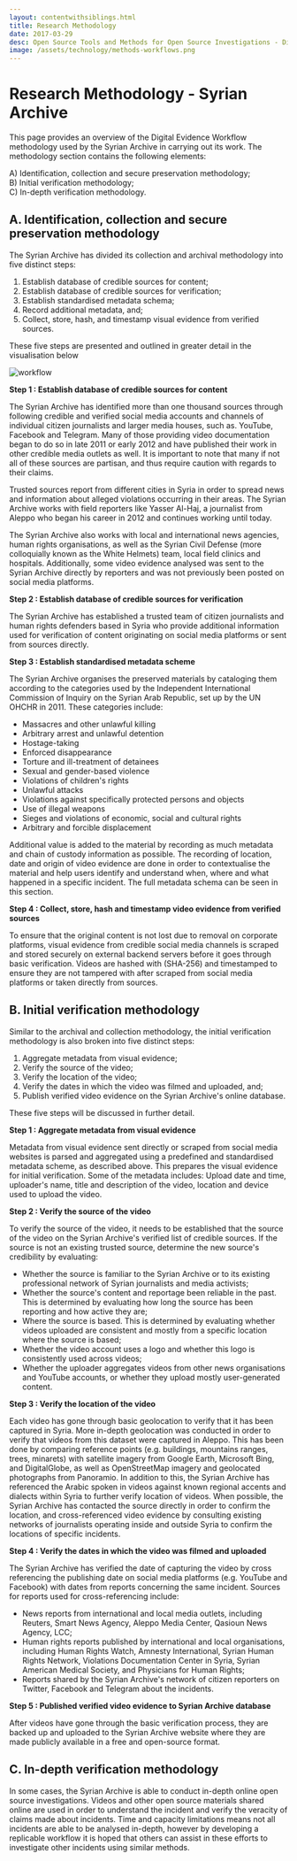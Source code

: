 ```yaml
---
layout: contentwithsiblings.html
title: Research Methodology
date: 2017-03-29
desc: Open Source Tools and Methods for Open Source Investigations - Digital Evidence Workflow
image: /assets/technology/methods-workflows.png
---
```

# Research Methodology - Syrian Archive

This page provides an overview of the Digital Evidence Workflow methodology used by the Syrian Archive in carrying out its work. The methodology section contains the following elements:

A) Identification, collection and secure preservation methodology;  
B) Initial verification methodology;  
C) In-depth verification methodology.

## A. Identification, collection and secure preservation methodology

The Syrian Archive has divided its collection and archival methodology into five distinct steps:

1. Establish database of credible sources for content;  
2. Establish database of credible sources for verification;  
3. Establish standardised metadata schema;  
4. Record additional metadata, and;  
5. Collect, store, hash, and timestamp visual evidence from verified sources.

These five steps are presented and outlined in greater detail in the visualisation below

![workflow][1]

**Step 1 : Establish database of credible sources for content**  

The Syrian Archive has identified more than one thousand sources through following credible and verified social media accounts and channels of individual citizen journalists and larger media houses, such as. YouTube, Facebook and Telegram. Many of those providing video documentation began to do so in late 2011 or early 2012 and have published their work in other credible media outlets as well. It is important to note that many if not all of these sources are partisan, and thus require caution with regards to their claims.  

Trusted sources report from different cities in Syria in order to spread news and information about alleged violations occurring in their areas. The Syrian Archive works with field reporters like Yasser Al-Haj, a journalist from Aleppo who began his career in 2012 and continues working until today.

The Syrian Archive also works with local and international news agencies, human rights organisations, as well as the Syrian Civil Defense (more colloquially known as the White Helmets) team, local field clinics and hospitals. Additionally, some video evidence analysed was sent to the Syrian Archive directly by reporters and was not previously been posted on social media platforms.

**Step 2 : Establish database of credible sources for verification**

The Syrian Archive has established a trusted team of citizen journalists and human rights defenders based in Syria who provide additional information used for verification of content originating on social media platforms or sent from sources directly.

**Step 3 : Establish standardised metadata scheme**

The Syrian Archive organises the preserved materials by cataloging them according to the categories used by the Independent International Commission of Inquiry on the Syrian Arab Republic, set up by the UN OHCHR in 2011. These categories include:

* Massacres and other unlawful killing  
* Arbitrary arrest and unlawful detention  
* Hostage-taking  
* Enforced disappearance  
* Torture and ill-treatment of detainees  
* Sexual and gender-based violence  
* Violations of children's rights  
* Unlawful attacks  
* Violations against specifically protected persons and objects  
* Use of illegal weapons  
* Sieges and violations of economic, social and cultural rights  
* Arbitrary and forcible displacement

Additional value is added to the material by recording as much metadata and chain of custody information as possible. The recording of location, date and origin of video evidence are done in order to contextualise the material and help users identify and understand when, where and what happened in a specific incident. The full metadata schema can be seen in this section.

**Step 4 : Collect, store, hash and timestamp video evidence from verified sources**

To ensure that the original content is not lost due to removal on corporate platforms, visual evidence from credible social media channels is scraped and stored securely on external backend servers before it goes through basic verification. Videos are hashed with (SHA-256) and timestamped to ensure they are not tampered with after scraped from social media platforms or taken directly from sources.

## B. Initial verification methodology

Similar to the archival and collection methodology, the initial verification methodology is also broken into five distinct steps:

1. Aggregate metadata from visual evidence;  
2. Verify the source of the video;  
3. Verify the location of the video;  
4. Verify the dates in which the video was filmed and uploaded, and;  
5. Publish verified video evidence on the Syrian Archive's online database.  

These five steps will be discussed in further detail.

**Step 1 : Aggregate metadata from visual evidence**

Metadata from visual evidence sent directly or scraped from social media websites is parsed and aggregated using a predefined and standardised metadata scheme, as described above. This prepares the visual evidence for initial verification. Some of the metadata includes: Upload date and time, uploader's name, title and description of the video, location and device used to upload the video.

**Step 2 : Verify the source of the video**

To verify the source of the video, it needs to be established that the source of the video on the Syrian Archive's verified list of credible sources. If the source is not an existing trusted source, determine the new source's credibility by evaluating:

* Whether the source is familiar to the Syrian Archive or to its existing professional network of Syrian journalists and media activists;  
* Whether the source's content and reportage been reliable in the past. This is determined by evaluating how long the source has been reporting and how active they are;  
* Where the source is based. This is determined by evaluating whether videos uploaded are consistent and mostly from a specific location where the source is based;  
* Whether the video account uses a logo and whether this logo is consistently used across videos;  
* Whether the uploader aggregates videos from other news organisations and YouTube accounts, or whether they upload mostly user-generated content.

**Step 3 : Verify the location of the video**

Each video has gone through basic geolocation to verify that it has been captured in Syria. More in-depth geolocation was conducted in order to verify that videos from this dataset were captured in Aleppo. This has been done by comparing reference points (e.g. buildings, mountains ranges, trees, minarets) with satellite imagery from Google Earth, Microsoft Bing, and DigitalGlobe, as well as OpenStreetMap imagery and geolocated photographs from Panoramio. In addition to this, the Syrian Archive has referenced the Arabic spoken in videos against known regional accents and dialects within Syria to further verify location of videos. When possible, the Syrian Archive has contacted the source directly in order to confirm the location, and cross-referenced video evidence by consulting existing networks of journalists operating inside and outside Syria to confirm the locations of specific incidents.

**Step 4 : Verify the dates in which the video was filmed and uploaded**

The Syrian Archive has verified the date of capturing the video by cross referencing the publishing date on social media platforms (e.g. YouTube and Facebook) with dates from reports concerning the same incident. Sources for reports used for cross-referencing include:

* News reports from international and local media outlets, including Reuters, Smart News Agency, Aleppo Media Center, Qasioun News Agency, LCC;   
* Human rights reports published by international and local organisations, including Human Rights Watch, Amnesty International, Syrian Human Rights Network, Violations Documentation Center in Syria, Syrian American Medical Society, and Physicians for Human Rights;  
* Reports shared by the Syrian Archive's network of citizen reporters on Twitter, Facebook and Telegram about the incidents.  

**Step 5 : Published verified video evidence to Syrian Archive database**

After videos have gone through the basic verification process, they are backed up and uploaded to the Syrian Archive website where they are made publicly available in a free and open-source format.

## C. In-depth verification methodology

In some cases, the Syrian Archive is able to conduct in-depth online open source investigations. Videos and other open source materials shared online are used in order to understand the incident and verify the veracity of claims made about incidents. Time and capacity limitations means not all incidents are able to be analysed in-depth, however by developing a replicable workflow it is hoped that others can assist in these efforts to investigate other incidents using similar methods.

[1]: /assets/workflow.png
